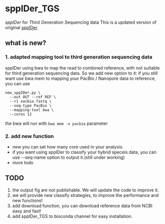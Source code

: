 # sppIDer_TGS
*sppIDer* for *T*hird *G*eneration *S*equencing data
This is a updated version of original [sppIDer](https://github.com/GLBRC/sppIDer).


## what is new?

### 1. adapted mapping tool to third generation sequencing data
sppIDer using bwa to map the read to combined reference, with not suitable for third generation sequencing data.
So we add new option to it:
if you still want use bwa mem to mapping your PacBio / Nanopore data to reference, you can use

```
new_sppIDer.py \
  --out OUT --ref REF \
  --r1 oacbio.fastq \
  --seq-type PacBio \
  --mapping-tool bwa \
  --cores 12
```
the bwa will run with `bwa mem -x pacbio` parameter

### 2. add new function 
- new you can set how many core used in your analysis.
- if you want using sppIDer to classify your hybrid speceis data, you can use --seq-name option to output it.(still under working)
- more todo


## TODO
1. the output fig are not publishable. We will update the code to improve it.
2. we will provide new classify strategies, to improve the performance and new functions!
3. add download function, you can download reference data from NCBI easy and fast!
4. add sppIDer_TGS to bioconda channel for easy installation.